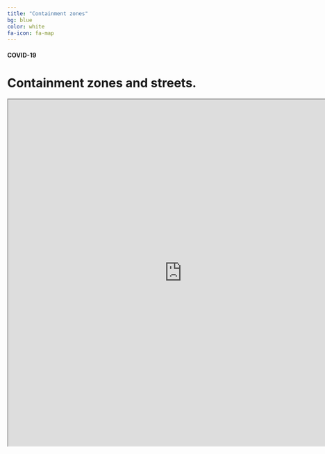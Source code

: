 ```yaml
---
title: "Containment zones"
bg: blue
color: white
fa-icon: fa-map
---
```


#### COVID-19

# Containment zones and streets.

<iframe src="https://www.google.com/maps/d/u/0/embed?mid=1cB9aB7wFszdzKCsBR45bZE6A6gxs3hIz" width="800" height="800"></iframe>
